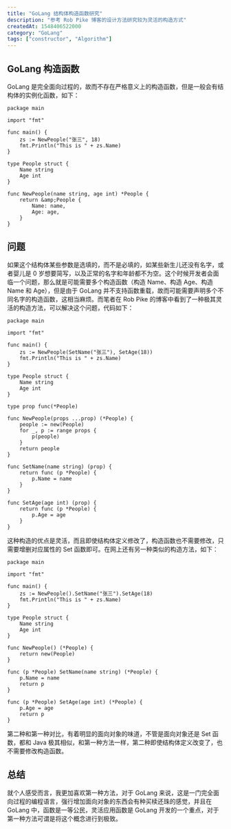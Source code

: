 ```yaml
---
title: "GoLang 结构体构造函数研究"
description: "参考 Rob Pike 博客的设计方法研究较为灵活的构造方式"
createdAt: 1548406522000
category: "GoLang"
tags: ["constructor", "Algorithm"]
---
```


## GoLang 构造函数

GoLang 是完全面向过程的，故而不存在严格意义上的构造函数，但是一般会有结构体的实例化函数，如下：

```
package main

import "fmt"

func main() {
    zs := NewPeople("张三", 18)
    fmt.Println("This is " + zs.Name)
}

type People struct {
    Name string
    Age int
}

func NewPeople(name string, age int) *People {
    return &amp;People {
        Name: name,
        Age: age,
    }
}
```

## 问题

如果这个结构体某些参数是选填的，而不是必填的，如某些新生儿还没有名字，或者婴儿是 0 岁想要简写，以及正常的名字和年龄都不为空。这个时候开发者会面临一个问题，那么就是可能需要多个构造函数（构造 Name、构造 Age、构造 Name 和 Age），但是由于 GoLang 并不支持函数重载，故而可能需要声明多个不同名字的构造函数，这相当麻烦。而笔者在 Rob Pike 的博客中看到了一种极其灵活的构造方法，可以解决这个问题，代码如下：

```
package main

import "fmt"

func main() {
    zs := NewPeople(SetName("张三"), SetAge(18))
    fmt.Println("This is " + zs.Name)
}

type People struct {
    Name string
    Age int
}

type prop func(*People)

func NewPeople(props ...prop) (*People) {
    people := new(People)
    for _, p := range props {
        p(people)
    }
    return people
}

func SetName(name string) (prop) {
    return func (p *People) {
        p.Name = name
    }
}

func SetAge(age int) (prop) {
    return func (p *People) {
        p.Age = age
    }
}
```

这种构造的优点是灵活，而且即使结构体定义修改了，构造函数也不需要修改，只需要增删对应属性的 Set 函数即可。在网上还有另一种类似的构造方法，如下：

```
package main

import "fmt"

func main() {
    zs := NewPeople().SetName("张三").SetAge(18)
    fmt.Println("This is " + zs.Name)
}

type People struct {
    Name string
    Age int
}

func NewPeople() (*People) {
    return new(People)
}

func (p *People) SetName(name string) (*People) {
    p.Name = name
    return p
}

func (p *People) SetAge(age int) (*People) {
    p.Age = age
    return p
}
```

第二种和第一种对比，有着明显的面向对象的味道，不管是面向对象还是 Set 函数，都和 Java 极其相似，和第一种方法一样，第二种即使结构体定义改变了，也不需要修改构造函数。

## 总结

就个人感受而言，我更加喜欢第一种方法，对于 GoLang 来说，这是一门完全面向过程的编程语言，强行增加面向对象的东西会有种买椟还珠的感觉，并且在 GoLang 中，函数是一等公民，灵活应用函数是 GoLang 开发的一个重点，对于第一种方法可谓是将这个概念进行到极致。
